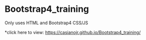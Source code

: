 # Bootstrap4_training
Only uses HTML and Bootstrap4 CSS/JS

*click here to view: 
https://casianojr.github.io/Bootstrap4_training/
